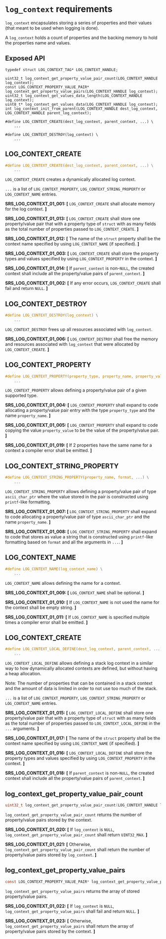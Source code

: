 # `log_context` requirements

`log_context` encapsulates storing a series of properties and their values (that meant to be used when logging is done).

A `log_context` holds a count of properties and the backing memory to hold the properties name and values.

## Exposed API

```
typedef struct LOG_CONTEXT_TAG* LOG_CONTEXT_HANDLE;

uint32_t log_context_get_property_value_pair_count(LOG_CONTEXT_HANDLE log_context);
const LOG_CONTEXT_PROPERTY_VALUE_PAIR* log_context_get_property_value_pairs(LOG_CONTEXT_HANDLE log_context);
uint32_t log_context_get_values_data_length(LOG_CONTEXT_HANDLE log_context);
uint8_t* log_context_get_values_data(LOG_CONTEXT_HANDLE log_context);
int log_context_init_from_parent(LOG_CONTEXT_HANDLE dest_log_context, LOG_CONTEXT_HANDLE parent_log_context);

#define LOG_CONTEXT_CREATE(dest_log_context, parent_context, ...) \
    ...

#define LOG_CONTEXT_DESTROY(log_context) \
    ...

```

## LOG_CONTEXT_CREATE

```c
#define LOG_CONTEXT_CREATE(dest_log_context, parent_context, ...) \
    ...
```

`LOG_CONTEXT_CREATE` creates a dynamically allocated log context.

`...` is a list of `LOG_CONTEXT_PROPERTY`, `LOG_CONTEXT_STRING_PROPERTY` or `LOG_CONTEXT_NAME` entries.

**SRS_LOG_CONTEXT_01_001: [** `LOG_CONTEXT_CREATE` shall allocate memory for the log context. **]**

**SRS_LOG_CONTEXT_01_013: [** `LOG_CONTEXT_CREATE` shall store one property/value pair that with a property type of `struct` with as many fields as the total number of properties passed to `LOG_CONTEXT_CREATE`. **]**

**SRS_LOG_CONTEXT_01_012: [** The name of the `struct` property shall be the context name specified by using `LOG_CONTEXT_NAME` (if specified). **]**

**SRS_LOG_CONTEXT_01_003: [** `LOG_CONTEXT_CREATE` shall store the property types and values specified by using `LOG_CONTEXT_PROPERTY` in the context. **]**

**SRS_LOG_CONTEXT_01_014: [** If `parent_context` is non-`NULL`, the created context shall include all the property/value pairs of `parent_context`. **]**

**SRS_LOG_CONTEXT_01_002: [** If any error occurs, `LOG_CONTEXT_CREATE` shall fail and return `NULL`. **]**

## LOG_CONTEXT_DESTROY

```c
#define LOG_CONTEXT_DESTROY(log_context) \
    ...
```

`LOG_CONTEXT_DESTROY` frees up all resources associated with `log_context`.

**SRS_LOG_CONTEXT_01_006: [** `LOG_CONTEXT_DESTROY` shall free the memory and resources associated with `log_context` that were allocated by `LOG_CONTEXT_CREATE`. **]**

## LOG_CONTEXT_PROPERTY

```c
#define LOG_CONTEXT_PROPERTY(property_type, property_name, property_value) \
    ...
```

`LOG_CONTEXT_PROPERTY` allows defining a property/value pair of a given supported type.

**SRS_LOG_CONTEXT_01_004: [** `LOG_CONTEXT_PROPERTY` shall expand to code allocating a property/value pair entry with the type `property_type` and the name `property_name`. **]**

**SRS_LOG_CONTEXT_01_005: [** `LOG_CONTEXT_PROPERTY` shall expand to code copying the value `property_value` to be the value of the property/value pair. **]**

**SRS_LOG_CONTEXT_01_019: [** If 2 properties have the same name for a context a compiler error shall be emitted. **]**

## LOG_CONTEXT_STRING_PROPERTY

```c
#define LOG_CONTEXT_STRING_PROPERTY(property_name, format, ...) \
    ...
```

`LOG_CONTEXT_STRING_PROPERTY` allows defining a property/value pair of type `ascii_char_ptr` where the value stored in the pair is constructed using `printf`-like formatting.

**SRS_LOG_CONTEXT_01_007: [** `LOG_CONTEXT_STRING_PROPERTY` shall expand to code allocating a property/value pair of type `ascii_char_ptr` and the name `property_name`. **]**

**SRS_LOG_CONTEXT_01_008: [** `LOG_CONTEXT_STRING_PROPERTY` shall expand to code that stores as value a string that is constructed using `printf`-like formatting based on `format` and all the arguments in `...`. **]**

## LOG_CONTEXT_NAME

```c
#define LOG_CONTEXT_NAME(log_context_name) \
    ...
```

`LOG_CONTEXT_NAME` allows defining the name for a context.

**SRS_LOG_CONTEXT_01_009: [** `LOG_CONTEXT_NAME` shall be optional. **]**

**SRS_LOG_CONTEXT_01_010: [** If `LOG_CONTEXT_NAME` is not used the name for the context shall be empty string. **]**

**SRS_LOG_CONTEXT_01_011: [** If `LOG_CONTEXT_NAME` is specified multiple times a compiler error shall be emitted. **]**

## LOG_CONTEXT_CREATE

```c
#define LOG_CONTEXT_LOCAL_DEFINE(dest_log_context, parent_context, ...) \
    ...
```

`LOG_CONTEXT_LOCAL_DEFINE` allows defining a stack log context in a similar way to how dynamically allocated contexts are defined, but without having a heap allocation.

Note: The number of properties that can be contained in a stack context and the amount of data is limited in order to not use too much of the stack.

`...` is a list of `LOG_CONTEXT_PROPERTY`, `LOG_CONTEXT_STRING_PROPERTY` or `LOG_CONTEXT_NAME` entries.

**SRS_LOG_CONTEXT_01_015: [** `LOG_CONTEXT_LOCAL_DEFINE` shall store one property/value pair that with a property type of `struct` with as many fields as the total number of properties passed to `LOG_CONTEXT_LOCAL_DEFINE` in the `...` arguments. **]**

**SRS_LOG_CONTEXT_01_017: [** The name of the `struct` property shall be the context name specified by using `LOG_CONTEXT_NAME` (if specified). **]**

**SRS_LOG_CONTEXT_01_016: [** `LOG_CONTEXT_LOCAL_DEFINE` shall store the property types and values specified by using `LOG_CONTEXT_PROPERTY` in the context. **]**

**SRS_LOG_CONTEXT_01_018: [** If `parent_context` is non-`NULL`, the created context shall include all the property/value pairs of `parent_context`. **]**

## log_context_get_property_value_pair_count

```c
uint32_t log_context_get_property_value_pair_count(LOG_CONTEXT_HANDLE log_context);
```

`log_context_get_property_value_pair_count` returns the number of property/value pairs stored by the context.

**SRS_LOG_CONTEXT_01_020: [** If `log_context` is `NULL`, `log_context_get_property_value_pair_count` shall return `UINT32_MAX`. **]**

**SRS_LOG_CONTEXT_01_021: [** Otherwise, `log_context_get_property_value_pair_count` shall return the  number of property/value pairs stored by `log_context`. **]**

## log_context_get_property_value_pairs

```c
const LOG_CONTEXT_PROPERTY_VALUE_PAIR* log_context_get_property_value_pairs(LOG_CONTEXT_HANDLE log_context);
```

`log_context_get_property_value_pairs` returns the array of stored property/value pairs.

**SRS_LOG_CONTEXT_01_022: [** If `log_context` is `NULL`, `log_context_get_property_value_pairs` shall fail and return `NULL`. **]**

**SRS_LOG_CONTEXT_01_023: [** Otherwise, `log_context_get_property_value_pairs` shall return the array of property/value pairs stored by the context. **]**


